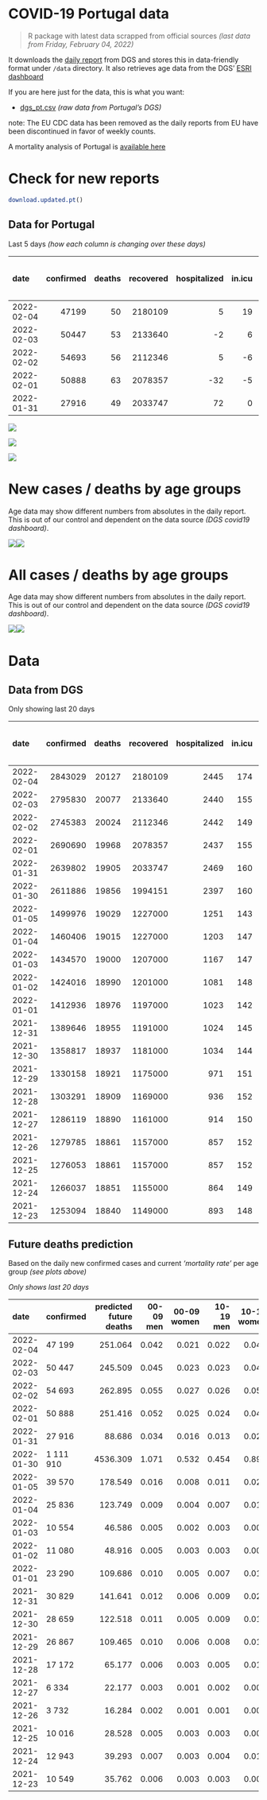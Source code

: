 COVID-19 Portugal data
================

> R package with latest data scrapped from official sources *(last data
> from Friday, February 04, 2022)*

It downloads the [daily
report](https://covid19.min-saude.pt/relatorio-de-situacao/) from DGS
and stores this in data-friendly format under `/data` directory. It also
retrieves age data from the DGS’ [ESRI
dashboard](https://covid19.min-saude.pt/ponto-de-situacao-atual-em-portugal/)

If you are here just for the data, this is what you want:

-   [dgs\_pt.csv](raw/master/data/dgs_pt.csv) *(raw data from Portugal’s
    DGS)*

note: The EU CDC data has been removed as the daily reports from EU have
been discontinued in favor of weekly counts.

A mortality analysis of Portugal is [available
here](https://averissimo.github.io/covid19-analysis/mortality.html)

# Check for new reports

``` r
download.updated.pt()
```

## Data for Portugal

Last 5 days *(how each column is changing over these days)*

| date       | confirmed | deaths | recovered | hospitalized | in.icu | first vaccine | second vaccine | confirmed m 00-09 | confirmed w 00-09 | confirmed m 10-19 | confirmed w 10-19 | confirmed m 20-29 | confirmed w 20-29 | confirmed m 30-39 | confirmed w 30-39 | confirmed m 40-49 | confirmed w 40-49 | confirmed m 50-59 | confirmed w 50-59 | confirmed m 60-69 | confirmed w 60-69 | confirmed m 70-79 | confirmed w 70-79 | confirmed m 80+ | confirmed w 80+ | death m 00-09 | death w 00-09 | death m 10-19 | death w 10-19 | death m 20-29 | death w 20-29 | death m 30-39 | death w 30-39 | death m 40-49 | death w 40-49 | death m 50-59 | death w 50-59 | death m 60-69 | death w 60-69 | death m 70-79 | death w 70-79 | death m 80+ | death w 80+ | contacts |
|:-----------|----------:|-------:|----------:|-------------:|-------:|--------------:|---------------:|------------------:|------------------:|------------------:|------------------:|------------------:|------------------:|------------------:|------------------:|------------------:|------------------:|------------------:|------------------:|------------------:|------------------:|------------------:|------------------:|----------------:|----------------:|--------------:|--------------:|--------------:|--------------:|--------------:|--------------:|--------------:|--------------:|--------------:|--------------:|--------------:|--------------:|--------------:|--------------:|--------------:|--------------:|------------:|------------:|---------:|
| 2022-02-04 |     47199 |     50 |   2180109 |            5 |     19 |            NA |             NA |              3078 |              2995 |              4032 |              3949 |              3137 |              3622 |              3526 |              4454 |              3655 |              4741 |              1800 |              2391 |              1173 |              1488 |               781 |              1008 |             469 |             855 |             0 |             0 |             0 |             0 |             0 |             0 |             0 |             0 |             0 |             1 |             2 |             1 |             3 |             3 |             7 |             2 |          14 |          17 |     7285 |
| 2022-02-03 |     50447 |     53 |   2133640 |           -2 |      6 |            NA |             NA |              3296 |              3207 |              4319 |              4236 |              3268 |              3889 |              3838 |              4875 |              4116 |              5210 |              1878 |              2511 |              1181 |              1575 |               837 |               913 |             451 |             809 |             0 |             0 |             0 |             0 |             0 |             0 |             0 |             0 |             1 |             0 |             0 |             0 |             4 |             1 |             7 |             4 |          17 |          19 |     7365 |
| 2022-02-02 |     54693 |     56 |   2112346 |            5 |     -6 |            NA |             NA |              4056 |              3888 |              4709 |              4580 |              3223 |              4006 |              4046 |              5330 |              4340 |              5738 |              2054 |              2643 |              1225 |              1645 |               880 |               920 |             485 |             893 |             0 |             0 |             0 |             0 |             0 |             0 |             0 |             0 |             1 |             1 |             0 |             0 |             3 |             1 |             7 |             3 |          23 |          17 |     6390 |
| 2022-02-01 |     50888 |     63 |   2078357 |          -32 |     -5 |            NA |             NA |              3818 |              3586 |              4420 |              4231 |              2773 |              3495 |              3617 |              4989 |              4052 |              5260 |              2018 |              2611 |              1246 |              1629 |               858 |               974 |             473 |             793 |             0 |             0 |             0 |             0 |             0 |             0 |             0 |             0 |             0 |             0 |             0 |             1 |             3 |             1 |             9 |             5 |          16 |          28 |     6130 |
| 2022-01-31 |     27916 |     49 |   2033747 |           72 |      0 |            NA |             NA |              2492 |              2301 |              2414 |              2382 |              1625 |              1897 |              2093 |              2739 |              2358 |              2948 |              1077 |              1216 |               546 |               752 |               292 |               363 |             160 |             242 |             0 |             0 |             0 |             0 |             0 |             0 |             0 |             1 |             0 |             0 |             1 |             1 |             1 |             0 |             4 |             3 |          20 |          18 |     8578 |

![](README_files/figure-gfm/totals-1.svg)<!-- -->

![](README_files/figure-gfm/differential-1.svg)<!-- -->

![](README_files/figure-gfm/differential_7days-1.svg)<!-- -->

# New cases / deaths by age groups

Age data may show different numbers from absolutes in the daily report.
This is out of our control and dependent on the data source *(DGS
covid19 dashboard)*.

![](README_files/figure-gfm/new_cases_deaths-1.svg)<!-- -->![](README_files/figure-gfm/new_cases_deaths-2.svg)<!-- -->

# All cases / deaths by age groups

Age data may show different numbers from absolutes in the daily report.
This is out of our control and dependent on the data source *(DGS
covid19 dashboard)*.

![](README_files/figure-gfm/total_cases_deaths-1.svg)<!-- -->![](README_files/figure-gfm/total_cases_deaths-2.svg)<!-- -->

# Data

## Data from DGS

Only showing last 20 days

| date       | confirmed | deaths | recovered | hospitalized | in.icu | confirmed m 00-09 | confirmed w 00-09 | confirmed m 10-19 | confirmed w 10-19 | confirmed m 20-29 | confirmed w 20-29 | confirmed m 30-39 | confirmed w 30-39 | confirmed m 40-49 | confirmed w 40-49 | confirmed m 50-59 | confirmed w 50-59 | confirmed m 60-69 | confirmed w 60-69 | confirmed m 70-79 | confirmed w 70-79 | confirmed m 80+ | confirmed w 80+ | death m 00-09 | death w 00-09 | death m 10-19 | death w 10-19 | death m 20-29 | death w 20-29 | death m 30-39 | death w 30-39 | death m 40-49 | death w 40-49 | death m 50-59 | death w 50-59 | death m 60-69 | death w 60-69 | death m 70-79 | death w 70-79 | death m 80+ | death w 80+ | first vaccine | second vaccine | contacts |
|:-----------|----------:|-------:|----------:|-------------:|-------:|------------------:|------------------:|------------------:|------------------:|------------------:|------------------:|------------------:|------------------:|------------------:|------------------:|------------------:|------------------:|------------------:|------------------:|------------------:|------------------:|----------------:|----------------:|--------------:|--------------:|--------------:|--------------:|--------------:|--------------:|--------------:|--------------:|--------------:|--------------:|--------------:|--------------:|--------------:|--------------:|--------------:|--------------:|------------:|------------:|--------------:|---------------:|---------:|
| 2022-02-04 |   2843029 |  20127 |   2180109 |         2445 |    174 |            148026 |            141461 |            184572 |            182564 |            213778 |            227277 |            207879 |            244102 |            223037 |            274544 |            157201 |            190289 |             98697 |            111792 |             57481 |             65373 |           38993 |           73366 |             2 |             1 |             1 |             2 |            10 |             8 |            32 |            22 |           123 |            83 |           417 |           180 |          1278 |           571 |          2713 |          1648 |        6018 |        7018 |            NA |             NA |   660347 |
| 2022-02-03 |   2795830 |  20077 |   2133640 |         2440 |    155 |            144948 |            138466 |            180540 |            178615 |            210641 |            223655 |            204353 |            239648 |            219382 |            269803 |            155401 |            187898 |             97524 |            110304 |             56700 |             64365 |           38524 |           72511 |             2 |             1 |             1 |             2 |            10 |             8 |            32 |            22 |           123 |            82 |           415 |           179 |          1275 |           568 |          2706 |          1646 |        6004 |        7001 |            NA |             NA |   653062 |
| 2022-02-02 |   2745383 |  20024 |   2112346 |         2442 |    149 |            141652 |            135259 |            176221 |            174379 |            207373 |            219766 |            200515 |            234773 |            215266 |            264593 |            153523 |            185387 |             96343 |            108729 |             55863 |             63452 |           38073 |           71702 |             2 |             1 |             1 |             2 |            10 |             8 |            32 |            22 |           122 |            82 |           415 |           179 |          1271 |           567 |          2699 |          1642 |        5987 |        6982 |            NA |             NA |   645697 |
| 2022-02-01 |   2690690 |  19968 |   2078357 |         2437 |    155 |            137596 |            131371 |            171512 |            169799 |            204150 |            215760 |            196469 |            229443 |            210926 |            258855 |            151469 |            182744 |             95118 |            107084 |             54983 |             62532 |           37588 |           70809 |             2 |             1 |             1 |             2 |            10 |             8 |            32 |            22 |           121 |            81 |           415 |           179 |          1268 |           566 |          2692 |          1639 |        5964 |        6965 |            NA |             NA |   639307 |
| 2022-01-31 |   2639802 |  19905 |   2033747 |         2469 |    160 |            133778 |            127785 |            167092 |            165568 |            201377 |            212265 |            192852 |            224454 |            206874 |            253595 |            149451 |            180133 |             93872 |            105455 |             54125 |             61558 |           37115 |           70016 |             2 |             1 |             1 |             2 |            10 |             8 |            32 |            22 |           121 |            81 |           415 |           178 |          1265 |           565 |          2683 |          1634 |        5948 |        6937 |            NA |             NA |   633177 |
| 2022-01-30 |   2611886 |  19856 |   1994151 |         2397 |    160 |            131286 |            125484 |            164678 |            163186 |            199752 |            210368 |            190759 |            221715 |            204516 |            250647 |            148374 |            178917 |             93326 |            104703 |             53833 |             61195 |           36955 |           69774 |             2 |             1 |             1 |             2 |            10 |             8 |            32 |            21 |           121 |            81 |           414 |           177 |          1264 |           565 |          2679 |          1631 |        5928 |        6919 |            NA |             NA |   624599 |
| 2022-01-05 |   1499976 |  19029 |   1227000 |         1251 |    143 |             51988 |             50259 |             80876 |             81649 |            125155 |            126917 |            108365 |            118850 |            112433 |            135543 |             92329 |            112344 |             64308 |             70382 |             38308 |             43073 |           29115 |           56632 |             2 |             1 |             1 |             2 |             8 |             5 |            28 |            21 |           117 |            75 |           391 |           165 |          1219 |           535 |          2564 |          1566 |        5673 |        6656 |            NA |             NA |       NA |
| 2022-01-04 |   1460406 |  19015 |   1227000 |         1203 |    147 |             50800 |             49178 |             78833 |             79383 |            121498 |            122986 |            105064 |            115353 |            108960 |            131579 |             89512 |            109219 |             62880 |             68761 |             37677 |             42346 |           28822 |           56175 |             2 |             1 |             1 |             2 |             8 |             5 |            28 |            21 |           117 |            75 |           390 |           165 |          1215 |           535 |          2561 |          1565 |        5670 |        6654 |            NA |             NA |       NA |
| 2022-01-03 |   1434570 |  19000 |   1207000 |         1167 |    147 |             50170 |             48583 |             77617 |             77973 |            119014 |            120458 |            102924 |            113126 |            106666 |            128895 |             87576 |            107175 |             61856 |             67665 |             37251 |             41873 |           28610 |           55859 |             2 |             1 |             1 |             2 |             8 |             5 |            28 |            21 |           117 |            75 |           389 |           164 |          1214 |           535 |          2557 |          1562 |        5667 |        6652 |            NA |             NA |       NA |
| 2022-01-02 |   1424016 |  18990 |   1201000 |         1081 |    148 |             49831 |             48248 |             77095 |             77422 |            118101 |            119417 |            102000 |            112174 |            105738 |            127811 |             86817 |            106323 |             61475 |             67256 |             37107 |             41702 |           28532 |           55729 |             2 |             1 |             1 |             2 |             8 |             5 |            28 |            21 |           117 |            75 |           389 |           164 |          1213 |           535 |          2556 |          1560 |        5663 |        6650 |            NA |             NA |       NA |
| 2022-01-01 |   1412936 |  18976 |   1197000 |         1023 |    142 |             49464 |             47860 |             76501 |             76779 |            117155 |            118336 |            101109 |            111159 |            104821 |            126655 |             86042 |            105454 |             61070 |             66817 |             36953 |             41480 |           28460 |           55589 |             2 |             1 |             1 |             2 |             8 |             5 |            28 |            21 |           117 |            75 |           389 |           163 |          1213 |           535 |          2552 |          1559 |        5659 |        6646 |            NA |             NA |       NA |
| 2021-12-31 |   1389646 |  18955 |   1191000 |         1024 |    145 |             48735 |             47202 |             75187 |             75381 |            115010 |            116121 |             99190 |            109112 |            102877 |            124323 |             84444 |            103597 |             60235 |             65887 |             36585 |             41018 |           28287 |           55276 |             2 |             1 |             1 |             2 |             8 |             5 |            27 |            21 |           117 |            75 |           388 |           163 |          1209 |           534 |          2547 |          1557 |        5657 |        6641 |            NA |             NA |       NA |
| 2021-12-30 |   1358817 |  18937 |   1181000 |         1034 |    144 |             47830 |             46310 |             73467 |             73495 |            112090 |            113036 |             96661 |            106369 |            100289 |            121220 |             82462 |            101239 |             59173 |             64625 |             36082 |             40391 |           28063 |           54894 |             2 |             1 |             1 |             2 |             8 |             5 |            27 |            21 |           117 |            74 |           388 |           163 |          1208 |           534 |          2545 |          1553 |        5650 |        6638 |            NA |             NA |       NA |
| 2021-12-29 |   1330158 |  18921 |   1175000 |          971 |    151 |             47019 |             45541 |             71874 |             71736 |            109246 |            110145 |             94312 |            103959 |             97954 |            118272 |             80531 |             98948 |             58125 |             63443 |             35654 |             39868 |           27879 |           54572 |             2 |             1 |             1 |             2 |             8 |             5 |            27 |            21 |           117 |            74 |           386 |           163 |          1208 |           534 |          2542 |          1551 |        5644 |        6635 |            NA |             NA |       NA |
| 2021-12-28 |   1303291 |  18909 |   1169000 |          936 |    152 |             46253 |             44693 |             70362 |             70087 |            106635 |            107386 |             92158 |            101543 |             95693 |            115474 |             78777 |             96918 |             57168 |             62406 |             35264 |             39416 |           27700 |           54312 |             2 |             1 |             1 |             2 |             8 |             5 |            27 |            21 |           117 |            74 |           386 |           163 |          1206 |           534 |          2541 |          1548 |        5642 |        6631 |            NA |             NA |       NA |
| 2021-12-27 |   1286119 |  18890 |   1161000 |          914 |    150 |             45827 |             44279 |             69467 |             69110 |            104835 |            105556 |             90756 |            100018 |             94182 |            113705 |             77590 |             95573 |             56530 |             61740 |             35037 |             39174 |           27593 |           54167 |             2 |             1 |             1 |             2 |             8 |             5 |            27 |            21 |           117 |            74 |           386 |           162 |          1202 |           532 |          2538 |          1547 |        5639 |        6626 |            NA |             NA |       NA |
| 2021-12-26 |   1279785 |  18861 |   1157000 |          857 |    152 |             45638 |             44084 |             69142 |             68680 |            104131 |            104803 |             90179 |             99478 |             93617 |            113086 |             77226 |             95175 |             56331 |             61519 |             34967 |             39102 |           27552 |           54115 |             2 |             1 |             1 |             2 |             8 |             5 |            27 |            21 |           117 |            74 |           385 |           162 |          1200 |           532 |          2535 |          1546 |        5632 |        6624 |            NA |             NA |       NA |
| 2021-12-25 |   1276053 |  18861 |   1157000 |          857 |    152 |             45486 |             43951 |             68938 |             68442 |            103746 |            104340 |             89854 |             99155 |             93313 |            112754 |             76983 |             94952 |             56204 |             61409 |             34919 |             39060 |           27522 |           54064 |             2 |             1 |             1 |             2 |             8 |             5 |            27 |            21 |           117 |            74 |           385 |           162 |          1200 |           531 |          2533 |          1544 |        5626 |        6622 |            NA |             NA |       NA |
| 2021-12-24 |   1266037 |  18851 |   1155000 |          864 |    149 |             45129 |             43567 |             68306 |             67707 |            102661 |            103225 |             89012 |             98242 |             92443 |            111882 |             76358 |             94323 |             55908 |             61079 |             34821 |             38937 |           27486 |           53997 |             2 |             1 |             1 |             2 |             8 |             5 |            27 |            21 |           117 |            74 |           385 |           162 |          1199 |           531 |          2532 |          1543 |        5624 |        6617 |            NA |             NA |       NA |
| 2021-12-23 |   1253094 |  18840 |   1149000 |          893 |    148 |             44631 |             43096 |             67487 |             66798 |            101182 |            101749 |             87902 |             97080 |             91375 |            110704 |             75615 |             93542 |             55504 |             60689 |             34677 |             38793 |           27423 |           53915 |             2 |             1 |             1 |             2 |             8 |             5 |            27 |            21 |           117 |            73 |           384 |           162 |          1199 |           531 |          2530 |          1542 |        5622 |        6613 |            NA |             NA |       NA |

## Future deaths prediction

Based on the daily new confirmed cases and current *‘mortality rate’*
per age group *(see plots above)*

*Only shows last 20 days*

| date       | confirmed | predicted future deaths | 00-09 men | 00-09 women | 10-19 men | 10-19 women | 20-29 men | 20-29 women | 30-39 men | 30-39 women | 40-49 men | 40-49 women | 50-59 men | 50-59 women | 60-69 men | 60-69 women | 70-79 men | 70-79 women |  80+ men | 80+ women |
|:-----------|:----------|------------------------:|----------:|------------:|----------:|------------:|----------:|------------:|----------:|------------:|----------:|------------:|----------:|------------:|----------:|------------:|----------:|------------:|---------:|----------:|
| 2022-02-04 | 47 199    |                 251.064 |     0.042 |       0.021 |     0.022 |       0.043 |     0.147 |       0.127 |     0.543 |       0.401 |     2.016 |       1.433 |     4.775 |       2.262 |    15.189 |       7.600 |    36.862 |      25.411 |   72.383 |    81.787 |
| 2022-02-03 | 50 447    |                 245.509 |     0.045 |       0.023 |     0.023 |       0.046 |     0.153 |       0.137 |     0.591 |       0.439 |     2.270 |       1.575 |     4.982 |       2.375 |    15.292 |       8.045 |    39.505 |      23.016 |   69.605 |    77.387 |
| 2022-02-02 | 54 693    |                 262.895 |     0.055 |       0.027 |     0.026 |       0.050 |     0.151 |       0.141 |     0.623 |       0.480 |     2.393 |       1.735 |     5.449 |       2.500 |    15.862 |       8.402 |    41.534 |      23.192 |   74.853 |    85.422 |
| 2022-02-01 | 50 888    |                 251.416 |     0.052 |       0.025 |     0.024 |       0.046 |     0.130 |       0.123 |     0.557 |       0.450 |     2.235 |       1.590 |     5.353 |       2.470 |    16.134 |       8.320 |    40.496 |      24.554 |   73.001 |    75.856 |
| 2022-01-31 | 27 916    |                  88.686 |     0.034 |       0.016 |     0.013 |       0.026 |     0.076 |       0.067 |     0.322 |       0.247 |     1.300 |       0.891 |     2.857 |       1.150 |     7.070 |       3.841 |    13.782 |       9.151 |   24.694 |    23.149 |
| 2022-01-30 | 1 111 910 |                4536.309 |     1.071 |       0.532 |     0.454 |       0.893 |     3.489 |       2.937 |    12.683 |       9.271 |    50.782 |      34.798 |   148.668 |      62.973 |   375.746 |     175.301 |   732.752 |     456.841 | 1209.989 |  1257.129 |
| 2022-01-05 | 39 570    |                 178.549 |     0.016 |       0.008 |     0.011 |       0.025 |     0.171 |       0.138 |     0.508 |       0.315 |     1.915 |       1.198 |     7.473 |       2.956 |    18.491 |       8.280 |    29.782 |      18.327 |   45.220 |    43.715 |
| 2022-01-04 | 25 836    |                 123.749 |     0.009 |       0.004 |     0.007 |       0.015 |     0.116 |       0.089 |     0.329 |       0.201 |     1.265 |       0.811 |     5.136 |       1.933 |    13.259 |       5.598 |    20.106 |      11.924 |   32.719 |    30.228 |
| 2022-01-03 | 10 554    |                  46.586 |     0.005 |       0.002 |     0.003 |       0.006 |     0.043 |       0.037 |     0.142 |       0.086 |     0.512 |       0.328 |     2.013 |       0.806 |     4.933 |       2.089 |     6.797 |       4.311 |   12.038 |    12.435 |
| 2022-01-02 | 11 080    |                  48.916 |     0.005 |       0.003 |     0.003 |       0.007 |     0.044 |       0.038 |     0.137 |       0.091 |     0.506 |       0.349 |     2.056 |       0.822 |     5.244 |       2.242 |     7.269 |       5.596 |   11.112 |    13.392 |
| 2022-01-01 | 23 290    |                 109.686 |     0.010 |       0.005 |     0.007 |       0.015 |     0.100 |       0.078 |     0.295 |       0.184 |     1.072 |       0.705 |     4.239 |       1.757 |    10.812 |       4.750 |    17.369 |      11.647 |   26.700 |    29.941 |
| 2021-12-31 | 30 829    |                 141.641 |     0.012 |       0.006 |     0.009 |       0.021 |     0.137 |       0.109 |     0.389 |       0.247 |     1.427 |       0.938 |     5.258 |       2.231 |    13.752 |       6.446 |    23.741 |      15.806 |   34.571 |    36.541 |
| 2021-12-30 | 28 659    |                 122.518 |     0.011 |       0.005 |     0.009 |       0.019 |     0.133 |       0.102 |     0.362 |       0.217 |     1.288 |       0.891 |     5.122 |       2.167 |    13.570 |       6.037 |    20.201 |      13.184 |   28.398 |    30.802 |
| 2021-12-29 | 26 867    |                 109.465 |     0.010 |       0.006 |     0.008 |       0.018 |     0.122 |       0.097 |     0.332 |       0.218 |     1.247 |       0.846 |     4.653 |       1.920 |    12.392 |       5.297 |    18.407 |      11.395 |   27.626 |    24.871 |
| 2021-12-28 | 17 172    |                  65.177 |     0.006 |       0.003 |     0.005 |       0.011 |     0.084 |       0.064 |     0.216 |       0.137 |     0.833 |       0.535 |     3.149 |       1.272 |     8.261 |       3.402 |    10.714 |       6.101 |   16.514 |    13.870 |
| 2021-12-27 | 6 334     |                  22.177 |     0.003 |       0.001 |     0.002 |       0.005 |     0.033 |       0.027 |     0.089 |       0.049 |     0.312 |       0.187 |     0.966 |       0.376 |     2.577 |       1.129 |     3.304 |       1.815 |    6.328 |     4.974 |
| 2021-12-26 | 3 732     |                  16.284 |     0.002 |       0.001 |     0.001 |       0.003 |     0.018 |       0.016 |     0.050 |       0.029 |     0.168 |       0.100 |     0.645 |       0.211 |     1.644 |       0.562 |     2.266 |       1.059 |    4.630 |     4.879 |
| 2021-12-25 | 10 016    |                  28.528 |     0.005 |       0.003 |     0.003 |       0.008 |     0.051 |       0.039 |     0.130 |       0.082 |     0.480 |       0.264 |     1.658 |       0.595 |     3.833 |       1.686 |     4.625 |       3.101 |    5.556 |     6.409 |
| 2021-12-24 | 12 943    |                  39.293 |     0.007 |       0.003 |     0.004 |       0.010 |     0.069 |       0.052 |     0.171 |       0.105 |     0.589 |       0.356 |     1.971 |       0.739 |     5.231 |       1.992 |     6.797 |       3.630 |    9.723 |     7.844 |
| 2021-12-23 | 10 549    |                  35.762 |     0.006 |       0.003 |     0.003 |       0.008 |     0.056 |       0.041 |     0.147 |       0.079 |     0.485 |       0.291 |     1.541 |       0.586 |     4.610 |       1.665 |     5.758 |       3.605 |    7.408 |     9.470 |

